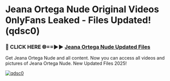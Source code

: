 # Jeana Ortega Nude Original Videos 0nlyFans Leaked - Files Updated! (qdsc0)

<h3>🔴 CLICK HERE 🌐==►► <a href="https://tinyurl.com/yc6ubb5a" rel="nofollow">Jeana Ortega Nude Updated Files</a></h3>

Get Jeana Ortega Nude and all content. Now you can access all videos and pictures of Jeana Ortega Nude. New Updated Files 2025!

[![qdsc0](https://i.imgur.com/7eu0CRL.gif)](https://tinyurl.com/yc6ubb5a)
